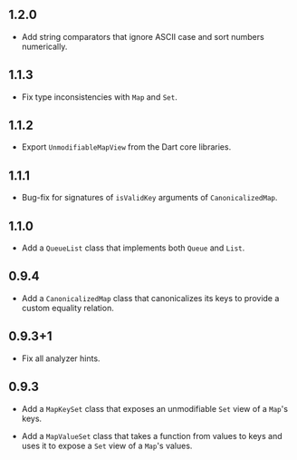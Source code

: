 ## 1.2.0

* Add string comparators that ignore ASCII case and sort numbers numerically.

## 1.1.3

* Fix type inconsistencies with `Map` and `Set`.

## 1.1.2

* Export `UnmodifiableMapView` from the Dart core libraries.

## 1.1.1

* Bug-fix for signatures of `isValidKey` arguments of `CanonicalizedMap`.

## 1.1.0

* Add a `QueueList` class that implements both `Queue` and `List`.

## 0.9.4

* Add a `CanonicalizedMap` class that canonicalizes its keys to provide a custom
  equality relation.

## 0.9.3+1

* Fix all analyzer hints.

## 0.9.3

* Add a `MapKeySet` class that exposes an unmodifiable `Set` view of a `Map`'s
  keys.

* Add a `MapValueSet` class that takes a function from values to keys and uses
  it to expose a `Set` view of a `Map`'s values.
